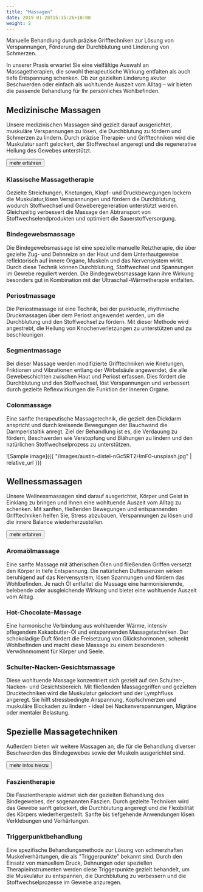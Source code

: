 ```yaml
---
title: "Massagen"
date: 2019-01-28T15:15:26+10:00
weight: 2
---
```


Manuelle Behandlung durch präzise Grifftechniken zur Lösung von Verspannungen, Förderung der Durchblutung und Linderung von Schmerzen.

In unserer Praxis erwartet Sie eine vielfältige Auswahl an Massagetherapien, die sowohl
therapeutische Wirkung entfalten als auch tiefe Entspannung schenken.
Ob zur gezielten Linderung akuter Beschwerden oder einfach als wohltuende Auszeit vom
Alltag – wir bieten die passende Behandlung für Ihr persönliches Wohlbefinden.

## Medizinische Massagen
Unsere medizinischen Massagen sind gezielt darauf ausgerichtet, muskuläre Verspannungen zu lösen, die Durchblutung zu fördern und Schmerzen zu lindern.
Durch präzise Therapie- und Grifftechniken wird die Muskulatur sanft gelockert, der Stoffwechsel angeregt und die regenerative Heilung des Gewebes unterstützt.


<p class="text-center">
  <button class="btn btn-primary" type="button" data-bs-toggle="collapse" data-bs-target="#massagen_1" aria-expanded="false" aria-controls="massagen_1">
    mehr erfahren
  </button>
</p>
<div class="collapse" id="massagen_1">
  <div class="card card-body" markdown="1">

### Klassische Massagetherapie
Gezielte Streichungen, Knetungen, Klopf- und Druckbewegungen lockern die Muskulatur,lösen Verspannungen und fördern die Durchblutung, wodurch Stoffwechsel und Geweberegeneration unterstützt werden.
Gleichzeitig verbessert die Massage den Abtransport von Stoffwechselendprodukten und optimiert die Sauerstoffversorgung.

### Bindegewebsmassage
Die Bindegewebsmassage ist eine spezielle manuelle Reiztherapie, die über gezielte Zug- und Dehnreize an der Haut und dem Unterhautgewebe reflektorisch auf innere Organe, Muskeln und das Nervensystem wirkt. Durch diese Technik können Durchblutung,
Stoffwechsel und Spannungen im Gewebe reguliert werden. Die Bindegewebsmassage kann ihre Wirkung besonders gut in Kombination mit der Ultraschall-Wärmetherapie entfalten.

### Periostmassage
Die Periostmassage ist eine Technik, bei der punktuelle, rhythmische Druckmassagen über dem Periost angewendet werden, um die Durchblutung und den Stoffwechsel zu fördern. Mit dieser Methode wird angestrebt, die Heilung von Knochenverletzungen zu unterstützen und zu beschleunigen.

### Segmentmassage
Bei dieser Massage werden modifizierte Grifftechniken wie Knetungen, Friktionen und Vibrationen entlang der Wirbelsäule angewendet, die alle Gewebeschichten zwischen Haut und Periost erfassen. Dies fördert die Durchblutung und den Stoffwechsel, löst Verspannungen und verbessert durch gezielte Reflexwirkungen die Funktion der inneren
Organe.

### Colonmassage
Eine sanfte therapeutische Massagetechnik, die gezielt den Dickdarm anspricht und durch kreisende Bewegungen der Bauchwand die Darmperistaltik anregt. Ziel der Behandlung ist es, die Verdauung zu fördern, Beschwerden wie Verstopfung und Blähungen zu lindern und den natürlichen Stoffwechselprozess zu unterstützen.

  </div>
</div>


![Sample image]({{ "/images/austin-distel-nGc5RT2HmF0-unsplash.jpg" | relative_url }})

## Wellnessmassagen
Unsere Wellnessmassagen sind darauf ausgerichtet, Körper und Geist in Einklang zu bringen und Ihnen eine wohltuende Auszeit vom Alltag zu schenken. Mit sanften, fließenden Bewegungen und entspannenden Grifftechniken helfen Sie, Stress abzubauen, Verspannungen zu lösen und die innere Balance wiederherzustellen.

<p class="text-center">
  <button class="btn btn-primary" type="button" data-bs-toggle="collapse" data-bs-target="#massagen_2" aria-expanded="false" aria-controls="massagen_2">
    mehr erfahren
  </button>
</p>
<div class="collapse" id="massagen_2">
  <div class="card card-body" markdown="1">

### Aromaölmassage
Eine sanfte Massage mit ätherischen Ölen und fließenden Griffen versetzt den Körper in tiefe Entspannung. Die natürlichen Duftessenzen wirken beruhigend auf das Nervensystem, lösen Spannungen und fördern das Wohlbefinden. Je nach Öl entfaltet die Massage eine harmonisierende, belebende oder ausgleichende Wirkung und bietet eine wohltuende Auszeit vom Alltag.

### Hot-Chocolate-Massage
Eine harmonische Verbindung aus wohltuender Wärme, intensiv pflegendem Kakaobutter-Öl und entspannenden Massagetechniken. Der schokoladige Duft fördert die Freisetzung von Glückshormonen, schenkt Wohlbefinden und macht diese Massage zu einem besonderen Verwöhnmoment für Körper und Seele.

### Schulter-Nacken-Gesichtsmassage
Diese wohltuende Massage konzentriert sich gezielt auf den Schulter-, Nacken- und Gesichtsbereich. Mit fließenden Massagegriffen und gezielten Drucktechniken wird die Muskulatur gelockert und der Lymphfluss angeregt. Sie hilft stressbedingte Anspannung, Kopfschmerzen und muskuläre Blockaden zu lindern - ideal bei Nackenverspannungen, Migräne oder mentaler Belastung.

  </div>
</div>


## Spezielle Massagetechniken
Außerdem bieten wir weitere Massagen an, die für die Behandlung diverser Beschwerden des Bindegewebes sowie der Muskeln ausgerichtet sind.

<p class="text-center">
  <button class="btn btn-primary" type="button" data-bs-toggle="collapse" data-bs-target="#massagen_1" aria-expanded="false" aria-controls="massagen_1">
    mehr Infos hierzu
  </button>
</p>
<div class="collapse" id="massagen_1">
  <div class="card card-body" markdown="1">

### Faszientherapie
Die Faszientherapie widmet sich der gezielten Behandlung des Bindegewebes, der sogenannten Faszien. Durch gezielte Techniken wird das Gewebe sanft gelockert, die Durchblutung angeregt und die Flexibilität des Körpers wiederhergestellt. Sanfte bis tiefgehende Anwendungen lösen Verklebungen und Verhärtungen.

### Triggerpunktbehandlung
Eine spezifische Behandlungsmethode zur Lösung von schmerzhaften Muskelverhärtungen, die als "Triggerpunkte" bekannt sind. Durch den Einsatz von manuellem Druck, Dehnungen oder speziellen Therapieinstrumenten werden diese Triggerpunkte gezielt behandelt, um die Muskulatur zu entspannen, die Durchblutung zu verbessern und die Stoffwechselprozesse im Gewebe anzuregen.

  </div>
</div>

